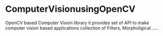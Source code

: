 # ComputerVisionusingOpenCV
OpenCV based Computer Vision library
it provides set of API to make computer vision based applications
collection of Filters, Morpholigical .....
